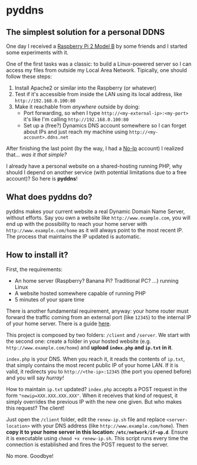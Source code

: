 pyddns
======
The simplest solution for a personal DDNS
-----------------------------------------

One day I received a [Raspberry Pi 2 Model B](https://www.raspberrypi.org/products/raspberry-pi-2-model-b/) by some friends and I started some experiments with it.

One of the first tasks was a classic: to build a Linux-powered server so I can access my files from outside my Local Area Network.
Tipically, one should follow these steps:

1. Install Apache2 or similar into the Raspberry (or whatever)
2. Test if it's accessible from inside the LAN using its local address, like `http://192.168.0.100:80`
3. Make it reachable from *anywhere* outside by doing:
    * Port forwarding, so when I type `http://<my-external-ip>:<my-port>` it's like I'm calling `http://192.168.0.100:80`
    * Set up a (free?) Dynamics DNS account somewhere so I can forget about IPs and just reach my machine using `http://<my-account>.ddns.net`
    
After finishing the last point (by the way, I had a [No-Ip](http://www.noip.com/) account) I realized that... *was it that simple?*

I already have a personal website on a shared-hosting running PHP, why should I depend on another service (with potential limitations due to a free account)? 
So here is **pyddns**!


What does pyddns do?
--------------------

pyddns makes your current website a real Dynamic Domain Name Server, without efforts. Say you own a website like `http://www.example.com`, you will 
end up with the possibility to reach your home server with `http://www.example.com/home` as it will always point to the most recent IP.
The process that maintains the IP updated is automatic.


How to install it?
------------------

First, the requirements:

* An home server (Raspberry? Banana Pi? Traditional PC? ...) running Linux
* A website hosted somewhere capable of running PHP
* 5 minutes of your spare time

There is another fundamental requirement, anyway: your home router must forward the traffic coming from an external port (like `12345`)
to the internal IP of your home server. There is a guide [here](http://raspisimon.no-ip.org/portforwarding.php).

This project is composed by two folders: `/client` and `/server`. We start with the second one: create a folder in your hosted website 
(e.g. `http://www.example.com/home`) and **upload `index.php` and `ip.txt` in it**.

`index.php` is your DNS. When you reach it, it reads the contents of `ip.txt`, that simply contains the most recent public IP of your home LAN.
If it is valid, it redirects you to `http://<the-ip>:12345` (the port you opened before) and you will say *hurray!*

How to maintain `ip.txt` updated? `index.php` accepts a POST request in the form `"newip=XXX.XXX.XXX.XXX"`. When it receives that kind of request, 
it simply overrides the previous IP with the new one given. But who makes this request? The client!

Just open the `/client` folder, edit the `renew-ip.sh` file and replace `<server-location>` with your DNS address (like `http://www.example.com/home`). 
Then **copy it to your home server in this location: `/etc/network/if-up.d`**. Ensure it is executable using `chmod +x renew-ip.sh`. 
This script runs every time the connection is established and fires the POST request to the server. 

No more. Goodbye!